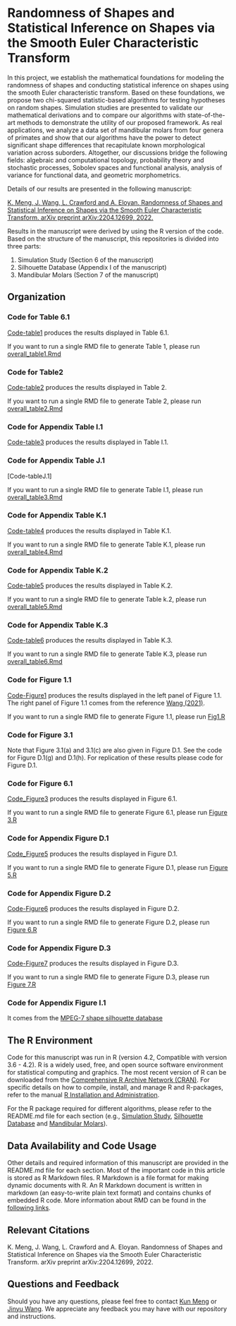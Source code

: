 # Randomness of Shapes and Statistical Inference on Shapes via the Smooth Euler Characteristic Transform

In this project, we establish the mathematical foundations for modeling the randomness of shapes and conducting statistical inference on shapes using the smooth Euler characteristic transform. Based on these foundations, we propose two chi-squared statistic-based algorithms for testing hypotheses on random shapes. Simulation studies are presented to validate our mathematical derivations and to compare our algorithms with state-of-the-art methods to demonstrate the utility of our proposed framework. As real applications, we analyze a data set of mandibular molars from four genera of primates and show that our algorithms have the power to detect significant shape differences that recapitulate known morphological variation across suborders. Altogether, our discussions bridge the following fields: algebraic and computational topology, probability theory and stochastic processes, Sobolev spaces and functional analysis, analysis of variance for functional data, and geometric morphometrics.

Details of our results are presented in the following manuscript:

[K. Meng, J. Wang, L. Crawford and A. Eloyan. Randomness of Shapes and Statistical Inference on Shapes via the Smooth Euler Characteristic Transform. arXiv preprint arXiv:2204.12699, 2022.](https://arxiv.org/abs/2204.12699)

Results in the manuscript were derived by using the R version of the code. Based on the structure of the manuscript, this repositories is divided into three parts:
1. Simulation Study (Section 6 of the manuscript)
2. Silhouette Database (Appendix I of the manuscript)
3. Mandibular Molars (Section 7 of the manuscript)

## Organization

### Code for Table 6.1
[Code-table1](https://github.com/JinyuWang123/TDA/tree/main/Simulation%20Study/Code-table1) produces the results displayed in Table 6.1.

If you want to run a single RMD file to generate Table 1, please run [overall_table1.Rmd
](https://github.com/JinyuWang123/TDA/blob/main/Simulation%20Study/Code-table1/overall_table1.Rmd)
### Code for Table2
[Code-table2](https://github.com/JinyuWang123/TDA/tree/main/Mandibular%20Molars/Code_table2) produces the results displayed in Table 2.

If you want to run a single RMD file to generate Table 2, please run [overall_table2.Rmd
](https://github.com/JinyuWang123/TDA/blob/main/Mandibular%20Molars/Code_table2/overall_table2.Rmd)
### Code for Appendix Table I.1
[Code-table3](https://github.com/JinyuWang123/TDA/tree/main/Silhouette%20Database/Code_table3) produces the results displayed in Table I.1.
### Code for Appendix Table J.1
[Code-tableJ.1]

If you want to run a single RMD file to generate Table I.1, please run [overall_table3.Rmd
](https://github.com/JinyuWang123/TDA/blob/main/Silhouette%20Database/Code_table3/overall_table3.Rmd)
### Code for Appendix Table K.1
[Code-table4](https://github.com/JinyuWang123/TDA/tree/main/Simulation%20Study/Code_table4) produces the results displayed in Table K.1.

If you want to run a single RMD file to generate Table K.1, please run [overall_table4.Rmd
](https://github.com/JinyuWang123/TDA/blob/main/Simulation%20Study/Code_table4/overall_table4.Rmd)
### Code for Appendix Table K.2
[Code-table5](https://github.com/JinyuWang123/TDA/tree/main/Simulation%20Study/Code_table5) produces the results displayed in Table K.2.

If you want to run a single RMD file to generate Table k.2, please run [overall_table5.Rmd
](https://github.com/JinyuWang123/TDA/blob/main/Simulation%20Study/Code_table5/overall_table5.Rmd)
### Code for Appendix Table K.3
[Code-table6](https://github.com/JinyuWang123/TDA/tree/main/Simulation%20Study/Code_table6) produces the results displayed in Table K.3.

If you want to run a single RMD file to generate Table K.3, please run [overall_table6.Rmd
](https://github.com/JinyuWang123/TDA/blob/main/Simulation%20Study/Code_table6/overall_table6.Rmd)
### Code for Figure 1.1
[Code-Figure1](https://github.com/JinyuWang123/TDA/tree/main/Mandibular%20Molars/Code_Figure1) produces the results displayed in the left panel of Figure 1.1. The right panel of Figure 1.1 comes from the reference [Wang (2021)](https://projecteuclid.org/journals/annals-of-applied-statistics/volume-15/issue-2/A-statistical-pipeline-for-identifying-physical-features-that-differentiate-classes/10.1214/20-AOAS1430.full).

If you want to run a single RMD file to generate Figure 1.1, please run [Fig1.R
](https://github.com/JinyuWang123/TDA/blob/main/Mandibular%20Molars/Code_Figure1/Fig1.R)
### Code for Figure 3.1
Note that Figure 3.1(a) and 3.1(c) are also given in Figure D.1. See the code for Figure D.1(g) and D.1(h). For replication of these results please code for Figure D.1.
### Code for Figure 6.1
[Code_Figure3](https://github.com/JinyuWang123/TDA/tree/main/Simulation%20Study/Code_Figure3) produces the results displayed in Figure 6.1.

If you want to run a single RMD file to generate Figure 6.1, please run [Figure 3.R](https://github.com/JinyuWang123/TDA/blob/main/Simulation%20Study/Code_Figure3/Figure%203.R)

### Code for Appendix Figure D.1
[Code_Figure5](https://github.com/JinyuWang123/TDA/tree/main/Simulation%20Study/Code_Figure5) produces the results displayed in Figure D.1.

If you want to run a single RMD file to generate Figure D.1, please run [Figure 5.R
](https://github.com/JinyuWang123/TDA/blob/main/Simulation%20Study/Code_Figure5/Figure%205.R)
### Code for Appendix Figure D.2
[Code-Figure6](https://github.com/JinyuWang123/TDA/tree/main/Simulation%20Study/Code_Figure6) produces the results displayed in Figure D.2.

If you want to run a single RMD file to generate Figure D.2, please run [Figure 6.R
](https://github.com/JinyuWang123/TDA/blob/main/Simulation%20Study/Code_Figure6/Figure%206.R)
### Code for Appendix Figure D.3
[Code-Figure7](https://github.com/JinyuWang123/TDA/tree/main/Simulation%20Study/Code_Figure7) produces the results displayed in Figure D.3.

If you want to run a single RMD file to generate Figure D.3, please run [Figure 7.R
](https://github.com/JinyuWang123/TDA/blob/main/Simulation%20Study/Code_Figure7/Figure%207.R)
### Code for Appendix Figure I.1
It comes from the [MPEG-7 shape silhouette database](https://dabi.temple.edu/external/shape/MPEG7/dataset.html)
## The R Environment
Code for this manuscript was run in R (version 4.2, Compatible with version 3.6 - 4.2). R is a widely used, free, and open source software environment for statistical computing and graphics. The most recent version of R can be downloaded from the [Comprehensive R Archive Network (CRAN)](https://cran.r-project.org/). For specific details on how to compile, install, and manage R and R-packages, refer to the manual [R Installation and Administration](https://cran.r-project.org/doc/manuals/r-release/R-admin.html).

For the R package required for different algorithms, please refer to the README.md file for each section (e.g., [Simulation Study](https://github.com/JinyuWang123/TDA/blob/main/Simulation%20Study/README.md), [Silhouette Database](https://github.com/JinyuWang123/TDA/blob/main/Silhouette%20Database/README.md) and [Mandibular Molars](https://github.com/JinyuWang123/TDA/blob/main/Mandibular%20Molars/README.md)).
## Data Availability and Code Usage
Other details and required information of this manuscript are provided in the README.md file for each section. Most of the important code in this article is stored as R Markdown files. R Markdown is a file format for making dynamic documents with R. An R Markdown document is written in markdown (an easy-to-write plain text format) and contains chunks of embedded R code. More information about RMD can be found in the [following links](https://rmarkdown.rstudio.com/articles_intro.html).
## Relevant Citations
K. Meng, J. Wang, L. Crawford and A. Eloyan. Randomness of Shapes and Statistical Inference on Shapes via the Smooth Euler Characteristic Transform. arXiv preprint arXiv:2204.12699, 2022.
## Questions and Feedback
Should you have any questions, please feel free to contact [Kun Meng](mailto:kun_meng@brown.edu) or [Jinyu Wang](mailto:jinyu_wang@brown.edu).
We appreciate any feedback you may have with our repository and instructions.
